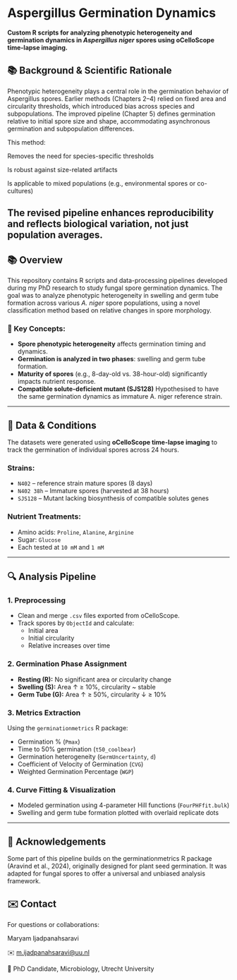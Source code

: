 # Aspergillus Germination Dynamics

**Custom R scripts for analyzing phenotypic heterogeneity and germination dynamics in *Aspergillus niger* spores using oCelloScope time-lapse imaging.**

## 📚 Background & Scientific Rationale
Phenotypic heterogeneity plays a central role in the germination behavior of Aspergillus spores. Earlier methods (Chapters 2–4) relied on fixed area and circularity thresholds, which introduced bias across species and subpopulations. The improved pipeline (Chapter 5) defines germination relative to initial spore size and shape, accommodating asynchronous germination and subpopulation differences.

This method:

Removes the need for species-specific thresholds

Is robust against size-related artifacts

Is applicable to mixed populations (e.g., environmental spores or co-cultures)

The revised pipeline enhances reproducibility and reflects biological variation, not just population averages.
---

## 📚 Overview

This repository contains R scripts and data-processing pipelines developed during my PhD research to study fungal spore germination dynamics. The goal was to analyze phenotypic heterogeneity in swelling and germ tube formation across various *A. niger* spore populations, using a novel classification method based on relative changes in spore morphology.

### 🧪 Key Concepts:
- **Spore phenotypic heterogeneity** affects germination timing and dynamics.
- **Germination is analyzed in two phases**: swelling and germ tube formation.
- **Maturity of spores** (e.g., 8-day-old vs. 38-hour-old) significantly impacts nutrient response.
- **Compatible solute-deficient mutant (SJS128)** Hypothesised to have the same germination dynamics as immature A. niger reference strain. 

---

## 🧬 Data & Conditions

The datasets were generated using **oCelloScope time-lapse imaging** to track the germination of individual spores across 24 hours.

### Strains:
- `N402` – reference strain mature spores (8 days)
- `N402 38h` – Immature spores (harvested at 38 hours)
- `SJS128` – Mutant lacking biosynthesis of compatible solutes genes

### Nutrient Treatments:
- Amino acids: `Proline`, `Alanine`, `Arginine`
- Sugar: `Glucose`
- Each tested at `10 mM` and `1 mM`

---

## 🔍 Analysis Pipeline

### 1. **Preprocessing**
- Clean and merge `.csv` files exported from oCelloScope.
- Track spores by `ObjectId` and calculate:
  - Initial area
  - Initial circularity
  - Relative increases over time

### 2. **Germination Phase Assignment**
- **Resting (R):** No significant area or circularity change
- **Swelling (S):** Area ↑ ≥ 10%, circularity ~ stable
- **Germ Tube (G):** Area ↑ ≥ 50%, circularity ↓ ≥ 10%

### 3. **Metrics Extraction**
Using the `germinationmetrics` R package:
- Germination % (`Pmax`)
- Time to 50% germination (`t50_coolbear`)
- Germination heterogeneity (`GermUncertainty`, `d`)
- Coefficient of Velocity of Germination (`CVG`)
- Weighted Germination Percentage (`WGP`)

### 4. **Curve Fitting & Visualization**
- Modeled germination using 4-parameter Hill functions (`FourPHFfit.bulk`)
- Swelling and germ tube formation plotted with overlaid replicate dots

---
## 🧠 Acknowledgements
Some part of this pipeline builds on the germinationmetrics R package (Aravind et al., 2024), originally designed for plant seed germination. It was adapted for fungal spores to offer a universal and unbiased analysis framework.

## ✉️ Contact
For questions or collaborations:

Maryam Ijadpanahsaravi

✉️ m.ijadpanahsaravi@uu.nl

🔬 PhD Candidate, Microbiology, Utrecht University
